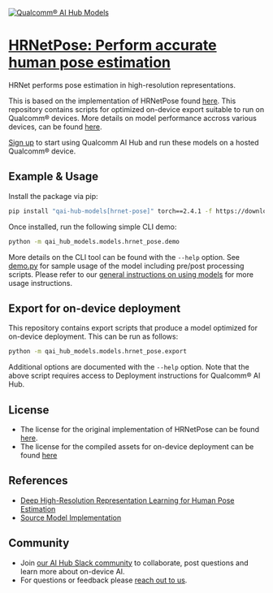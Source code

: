 [![Qualcomm® AI Hub Models](https://qaihub-public-assets.s3.us-west-2.amazonaws.com/qai-hub-models/quic-logo.jpg)](../../README.md)


# [HRNetPose: Perform accurate human pose estimation](https://aihub.qualcomm.com/models/hrnet_pose)

HRNet performs pose estimation in high-resolution representations.

This is based on the implementation of HRNetPose found [here](https://github.com/quic/aimet-model-zoo/tree/develop/aimet_zoo_torch/hrnet_posenet). This repository contains scripts for optimized on-device
export suitable to run on Qualcomm® devices. More details on model performance
accross various devices, can be found [here](https://aihub.qualcomm.com/models/hrnet_pose).

[Sign up](https://myaccount.qualcomm.com/signup) to start using Qualcomm AI Hub and run these models on a hosted Qualcomm® device.




## Example & Usage

Install the package via pip:
```bash
pip install "qai-hub-models[hrnet-pose]" torch==2.4.1 -f https://download.openmmlab.com/mmcv/dist/cpu/torch2.4/index.html -f https://qaihub-public-python-wheels.s3.us-west-2.amazonaws.com/index.html
```


Once installed, run the following simple CLI demo:

```bash
python -m qai_hub_models.models.hrnet_pose.demo
```
More details on the CLI tool can be found with the `--help` option. See
[demo.py](demo.py) for sample usage of the model including pre/post processing
scripts. Please refer to our [general instructions on using
models](../../../#getting-started) for more usage instructions.

## Export for on-device deployment

This repository contains export scripts that produce a model optimized for
on-device deployment. This can be run as follows:

```bash
python -m qai_hub_models.models.hrnet_pose.export
```
Additional options are documented with the `--help` option. Note that the above
script requires access to Deployment instructions for Qualcomm® AI Hub.


## License
* The license for the original implementation of HRNetPose can be found
  [here](https://github.com/quic/aimet-model-zoo/blob/develop/LICENSE.pdf).
* The license for the compiled assets for on-device deployment can be found [here](https://qaihub-public-assets.s3.us-west-2.amazonaws.com/qai-hub-models/Qualcomm+AI+Hub+Proprietary+License.pdf)


## References
* [Deep High-Resolution Representation Learning for Human Pose Estimation](https://arxiv.org/abs/1902.09212)
* [Source Model Implementation](https://github.com/quic/aimet-model-zoo/tree/develop/aimet_zoo_torch/hrnet_posenet)



## Community
* Join [our AI Hub Slack community](https://aihub.qualcomm.com/community/slack) to collaborate, post questions and learn more about on-device AI.
* For questions or feedback please [reach out to us](mailto:ai-hub-support@qti.qualcomm.com).
